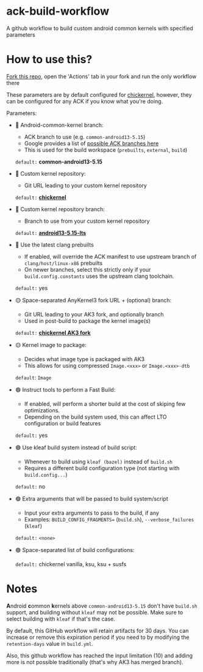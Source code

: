 # ack-build-workflow
A github workflow to build custom android common kernels with specified parameters

# How to use this?
[Fork this repo](https://github.com/chickendrop89/ack-build-workflow/fork), 
open the 'Actions' tab in your fork and run the only workflow there

These parameters are by default configured for [chickernel](https://github.com/chickendrop89/device_xiaomi_unified-kernel), 
however, they can be configured for any ACK if you know what you're doing.

Parameters:
- 🔴 Android-common-kernel branch:
    - ACK branch to use (e.g. `common-android13-5.15`)
    - Google provides a list of [possible ACK branches here](https://source.android.com/docs/setup/reference/bazel-support)
    - This is used for the build workspace (`prebuilts`, `external`, `build`)
  
    `default:` **common-android13-5.15**
- 🔴 Custom kernel repository:
    - Git URL leading to your custom kernel repository
    
    `default:` **[chickernel](https://github.com/chickendrop89/device_xiaomi_unified-kernel)**
- 🔴 Custom kernel repository branch:
    - Branch to use from your custom kernel repository

    `default:` **[android13-5.15-lts](https://github.com/chickendrop89/device_xiaomi_unified-kernel/tree/android13-5.15-lts)**
- 🔴 Use the latest clang prebuilts
    - If enabled, will override the ACK manifest to use upstream branch of `clang/host/linux-x86` prebuilts
    - On newer branches, select this strictly only if your `build.config.constants` uses the upstream clang toolchain.

    `default:` yes
- 🟡 Space-separated AnyKernel3 fork URL + (optional) branch:
    - Git URL leading to your AK3 fork, and optionally branch
    - Used in post-build to package the kernel image(s)

    `default:` **[chickernel AK3 fork](https://github.com/chickendrop89/AnyKernel3)**
- 🟡 Kernel image to package:
    - Decides what image type is packaged with AK3
    - This allows for using compressed `Image.<xxx>` or `Image.<xxx>-dtb`
  
    `default`: `Image`
- 🟢 Instruct tools to perform a Fast Build: 
    - If enabled, will perform a shorter build at the cost of skiping few optimizations.
    - Depending on the build system used, this can affect LTO configuration or build features

    `default:` yes
- 🟢 Use kleaf build system instead of build script:
    - Whenever to build using `kleaf (bazel)` instead of `build.sh`
    - Requires a different build configuration type (not starting with `build.config...`)

    `default:` no
- 🟢 Extra arguments that will be passed to build system/script
    - Input your extra arguments to pass to the build, if any
    - Examples: `BUILD_CONFIG_FRAGMENTS=` (`build.sh`), `--verbose_failures` (`kleaf`)
 
    `default:` `<none>` 
- 🟢 Space-separated list of build configurations:

    `default:` chickernel vanilla, ksu, ksu + susfs

# Notes
**A**ndroid **c**ommon **k**ernels above `common-android13-5.15` don't have `build.sh` support, 
and building without `kleaf` may not be possible. Make sure to select building with `kleaf` if that's the case.

By default, this GitHub workflow will retain artifacts for 30 days. You can increase or remove this expiration period 
if you need to by modifying the `retention-days` value in `build.yml`.

Also, this github workflow has reached the input limitation (10) and adding more 
is not possible traditionally (that's why AK3 has merged branch).
